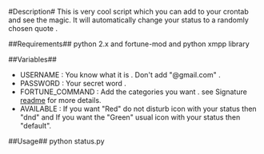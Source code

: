 #Description#
This is very cool script which you can add to your crontab and see the magic. It will automatically change your status to a randomly chosen quote .

##Requirements##
python 2.x and fortune-mod and python xmpp library

##Variables##

* USERNAME : You know what it is . Don't add "@gmail.com" .
* PASSWORD : Your secret word .
* FORTUNE_COMMAND : Add the categories you want . see Signature [readme](http://github.com/satvikc/Signature) for more details.
* AVAILABLE : If you want "Red" do not disturb icon with your status  then "dnd" and If you want the "Green" usual icon with your status then "default".

##Usage##
python status.py
